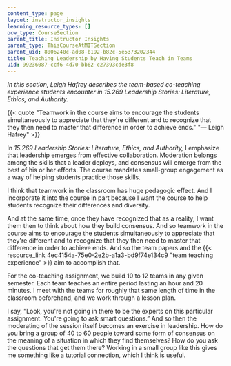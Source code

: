 ```yaml
---
content_type: page
layout: instructor_insights
learning_resource_types: []
ocw_type: CourseSection
parent_title: Instructor Insights
parent_type: ThisCourseAtMITSection
parent_uid: 8006240c-ad08-b192-b82c-5e5373202344
title: Teaching Leadership by Having Students Teach in Teams
uid: 99236087-ccf6-4d70-bb62-c27393cde3f8
---
```


_In this section, Leigh Hafrey describes the team-based co-teaching experience students encounter in 15.269 Leadership Stories: Literature, Ethics, and Authority._

{{< quote "Teamwork in the course aims to encourage the students simultaneously to appreciate that they're different and to recognize that they then need to master that difference in order to achieve ends." "— Leigh Hafrey" >}}

In _15.269 Leadership Stories: Literature, Ethics, and Authority,_ I emphasize that leadership emerges from effective collaboration. Moderation belongs among the skills that a leader deploys, and consensus will emerge from the best of his or her efforts. The course mandates small-group engagement as a way of helping students practice those skills.

I think that teamwork in the classroom has huge pedagogic effect. And I incorporate it into the course in part because I want the course to help students recognize their differences and diversity.

And at the same time, once they have recognized that as a reality, I want them then to think about how they build consensus. And so teamwork in the course aims to encourage the students simultaneously to appreciate that they're different and to recognize that they then need to master that difference in order to achieve ends. And so the team papers and the {{< resource_link 4ec4154a-75e0-2e2b-a1a3-bd9f74e134c9 "team teaching experience" >}} aim to accomplish that.

For the co-teaching assignment, we build 10 to 12 teams in any given semester. Each team teaches an entire period lasting an hour and 20 minutes. I meet with the teams for roughly that same length of time in the classroom beforehand, and we work through a lesson plan.

I say, “Look, you're not going in there to be the experts on this particular assignment. You're going to ask smart questions.” And so then the moderating of the session itself becomes an exercise in leadership. How do you bring a group of 40 to 60 people toward some form of consensus on the meaning of a situation in which they find themselves? How do you ask the questions that get them there? Working in a small group like this gives me something like a tutorial connection, which I think is useful.